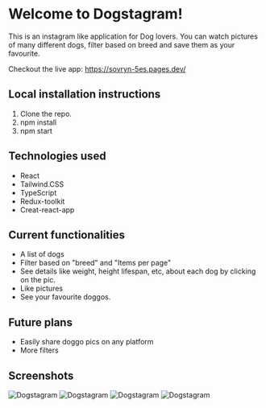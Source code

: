 # Welcome to Dogstagram!

This is an instagram like application for Dog lovers. You can watch pictures of many different dogs, 
filter based on breed and save them as your favourite. 

Checkout the live app: https://sovryn-5es.pages.dev/


## Local installation instructions

 1. Clone the repo.
 2. npm install
 3. npm start


## Technologies used

- React
- Tailwind.CSS
- TypeScript
- Redux-toolkit
- Creat-react-app


## Current functionalities

- A list of dogs
- Filter based on "breed" and "Items per page"
- See details like weight, height lifespan, etc, about each dog by clicking on the pic.
- Like pictures
- See your favourite doggos.


## Future plans

- Easily share doggo pics on any platform
- More filters


## Screenshots

![Dogstagram](/public/s1.jpg)
![Dogstagram](/public/s2.jpg)
![Dogstagram](/public/s3.jpg)
![Dogstagram](/public/s4.jpg)
